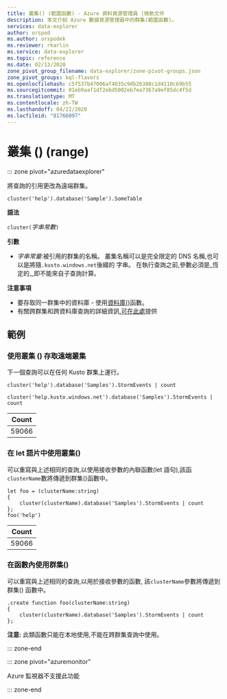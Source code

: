 ```yaml
---
title: 叢集() (範圍函數) - Azure 資料資源管理員 |微軟文件
description: 本文介紹 Azure 數據資源管理器中的群集(範圍函數)。
services: data-explorer
author: orspod
ms.author: orspodek
ms.reviewer: rkarlin
ms.service: data-explorer
ms.topic: reference
ms.date: 02/13/2020
zone_pivot_group_filename: data-explorer/zone-pivot-groups.json
zone_pivot_groups: kql-flavors
ms.openlocfilehash: c5f537b47006af4035c9db26388c1d4110c69b55
ms.sourcegitcommit: 01eb9aaf1df2ebd5002eb7ea7367a9ef85dc4f5d
ms.translationtype: MT
ms.contentlocale: zh-TW
ms.lasthandoff: 04/22/2020
ms.locfileid: "81766097"
---
```

# <a name="cluster-scope-function"></a>叢集 () (range)

::: zone pivot="azuredataexplorer"

將查詢的引用更改為遠端群集。 

```kusto
cluster('help').database('Sample').SomeTable
```

**語法**

`cluster(`*字串常數*`)`

**引數**

* *字串常量*:被引用的群集的名稱。 叢集名稱可以是完全限定的 DNS 名稱,也可以是將隨`.kusto.windows.net`後綴的 字串。 在執行查詢之前,參數必須是_恆定的_,即不能來自子查詢計算。

**注意事項**

* 要存取同一群集中的資料庫 - 使用[資料庫()](databasefunction.md)函數。
* 有關跨群集和跨資料庫查詢的詳細資訊[,可在此處](cross-cluster-or-database-queries.md)提供  

## <a name="examples"></a>範例

### <a name="use-cluster-to-access-remote-cluster"></a>使用叢集 () 存取遠端叢集 

下一個查詢可以在任何 Kusto 群集上運行。

```kusto
cluster('help').database('Samples').StormEvents | count

cluster('help.kusto.windows.net').database('Samples').StormEvents | count  
```

|Count|
|---|
|59066|

### <a name="use-cluster-inside-let-statements"></a>在 let 語片中使用叢集() 

可以重寫與上述相同的查詢,以使用接收參數的內聯函數(let 語句),該函`clusterName`數將傳遞到群集()函數中。

```kusto
let foo = (clusterName:string)
{
    cluster(clusterName).database('Samples').StormEvents | count
};
foo('help')
```

|Count|
|---|
|59066|

### <a name="use-cluster-inside-functions"></a>在函數內使用群集() 

可以重寫與上述相同的查詢,以用於接收參數的函數, 該`clusterName`參數將傳遞到群集() 函數中。

```kusto
.create function foo(clusterName:string)
{
    cluster(clusterName).database('Samples').StormEvents | count
};
```

**注意:** 此類函數只能在本地使用,不能在跨群集查詢中使用。

::: zone-end

::: zone pivot="azuremonitor"

Azure 監視器不支援此功能

::: zone-end
